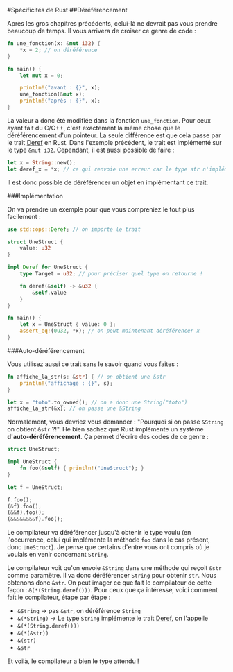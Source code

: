 #Spécificités de Rust
##Déréférencement

Après les gros chapitres précédents, celui-là ne devrait pas vous prendre beaucoup de temps. Il vous arrivera de croiser ce genre de code :

```Rust
fn une_fonction(x: &mut i32) {
    *x = 2; // on déréférence
}

fn main() {
    let mut x = 0;

    println!("avant : {}", x);
    une_fonction(&mut x);
    println!("après : {}", x);
}
```

La valeur a donc été modifiée dans la fonction `une_fonction`. Pour ceux ayant fait du C/C++, c'est exactement la même chose que le déréférencement d'un pointeur. La seule différence est que cela passe par le trait [Deref](https://doc.rust-lang.org/stable/std/ops/trait.Deref.html) en Rust. Dans l'exemple précédent, le trait est implémenté sur le type `&mut i32`. Cependant, il est aussi possible de faire :

```Rust
let x = String::new();
let deref_x = *x; // ce qui renvoie une erreur car le type str n'implémente pas le trait Sized
```

Il est donc possible de déréférencer un objet en implémentant ce trait.

###Implémentation

On va prendre un exemple pour que vous compreniez le tout plus facilement :

```Rust
use std::ops::Deref; // on importe le trait

struct UneStruct {
    value: u32
}

impl Deref for UneStruct {
    type Target = u32; // pour préciser quel type on retourne !

    fn deref(&self) -> &u32 {
        &self.value
    }
}

fn main() {
    let x = UneStruct { value: 0 };
    assert_eq!(0u32, *x); // on peut maintenant déréférencer x
}
```

###Auto-déréférencement

Vous utilisez aussi ce trait sans le savoir quand vous faites :

```Rust
fn affiche_la_str(s: &str) { // on obtient une &str
    println!("affichage : {}", s);
}

let x = "toto".to_owned(); // on a donc une String("toto")
affiche_la_str(&x); // on passe une &String
```

Normalement, vous devriez vous demander : "Pourquoi si on passe `&String` on obtient `&str` ?!". Hé bien sachez que Rust implémente un système __d'auto-déréférencement__. Ça permet d'écrire des codes de ce genre :

```Rust
struct UneStruct;

impl UneStruct {
    fn foo(&self) { println!("UneStruct"); }
}

let f = UneStruct;

f.foo();
(&f).foo();
(&&f).foo();
(&&&&&&&&f).foo();
```

Le compilateur va déréférencer jusqu'à obtenir le type voulu (en l'occurrence, celui qui implémente la méthode `foo` dans le cas présent, donc `UneStruct`). Je pense que certains d'entre vous ont compris où je voulais en venir concernant `String`.

Le compilateur voit qu'on envoie `&String` dans une méthode qui reçoit `&str` comme paramètre. Il va donc déréférencer `String` pour obtenir `str`. Nous obtenons donc `&str`. On peut imager ce que fait le compilateur de cette façon : `&(*(String.deref()))`. Pour ceux que ça intéresse, voici comment fait le compilateur, étape par étape :

 * `&String` -> pas `&str`, on déréférence `String`
 * `&(*String)` -> Le type `String` implémente le trait [Deref](https://doc.rust-lang.org/stable/std/ops/trait.Deref.html), on l'appelle
 * `&(*(String.deref()))`
 * `&(*(&str))`
 * `&(str)`
 * `&str`

Et voilà, le compilateur a bien le type attendu !
